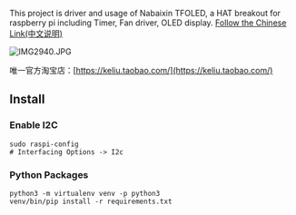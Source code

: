 This project is driver and usage of Nabaixin TFOLED, a HAT breakout for raspberry pi including Timer, Fan driver, OLED display.
[Follow the Chinese Link(中文说明)](https://www.jianshu.com/p/0bcf3dde7048)

![IMG2940.JPG](https://upload-images.jianshu.io/upload_images/24088362-3d77a28a670af95d.JPG?imageMogr2/auto-orient/strip|imageView2/2/w/1200/format/webp)



唯一官方淘宝店：[https://keliu.taobao.com/](https://keliu.taobao.com/)


## Install
### Enable I2C
```
sudo raspi-config
# Interfacing Options -> I2c
```

### Python Packages
```
python3 -m virtualenv venv -p python3
venv/bin/pip install -r requirements.txt
```
